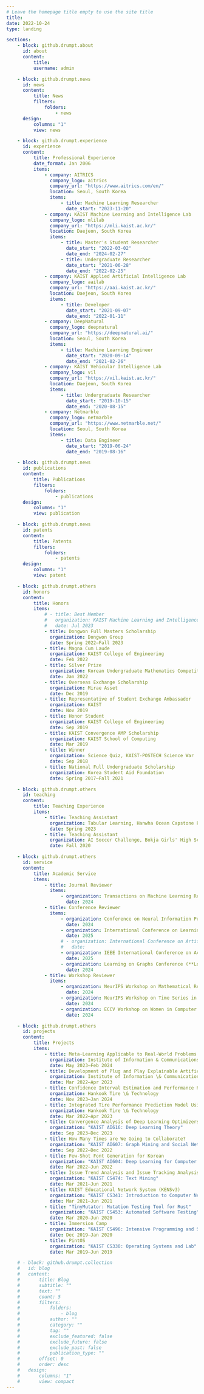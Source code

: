 ```yaml
---
# Leave the homepage title empty to use the site title
title:
date: 2022-10-24
type: landing

sections:
    - block: github.drumpt.about
      id: about
      content:
          title:
          username: admin

    - block: github.drumpt.news
      id: news
      content:
          title: News
          filters:
              folders:
                  - news
      design:
          columns: "1"
          view: news

    - block: github.drumpt.experience
      id: experience
      content:
          title: Professional Experience
          date_format: Jan 2006
          items:
              - company: AITRICS
                company_logo: aitrics
                company_url: "https://www.aitrics.com/en/"
                location: Seoul, South Korea
                items:
                    - title: Machine Learning Researcher
                      date_start: "2023-11-20"
              - company: KAIST Machine Learning and Intelligence Lab
                company_logo: mlilab
                company_url: "https://mli.kaist.ac.kr/"
                location: Daejeon, South Korea
                items:
                    - title: Master's Student Researcher
                      date_start: "2022-03-02"
                      date_end: "2024-02-27"
                    - title: Undergraduate Researcher
                      date_start: "2021-06-28"
                      date_end: "2022-02-25"
              - company: KAIST Applied Artificial Intelligence Lab
                company_logo: aailab
                company_url: "https://aai.kaist.ac.kr/"
                location: Daejeon, South Korea
                items:
                    - title: Developer
                      date_start: "2021-09-07"
                      date_end: "2022-01-11"
              - company: DeepNatural
                company_logo: deepnatural
                company_url: "https://deepnatural.ai/"
                location: Seoul, South Korea
                items:
                    - title: Machine Learning Engineer
                      date_start: "2020-09-14"
                      date_end: "2021-02-26"
              - company: KAIST Vehicular Intelligence Lab
                company_logo: vil
                company_url: "https://vil.kaist.ac.kr/"
                location: Daejeon, South Korea
                items:
                    - title: Undergraduate Researcher
                      date_start: "2019-10-15"
                      date_end: "2020-08-15"
              - company: Netmarble
                company_logo: netmarble
                company_url: "https://www.netmarble.net/"
                location: Seoul, South Korea
                items:
                    - title: Data Engineer
                      date_start: "2019-06-24"
                      date_end: "2019-08-16"

    - block: github.drumpt.news
      id: publications
      content:
          title: Publications
          filters:
              folders:
                  - publications
      design:
          columns: "1"
          view: publication

    - block: github.drumpt.news
      id: patents
      content:
          title: Patents
          filters:
              folders:
                  - patents
      design:
          columns: "1"
          view: patent

    - block: github.drumpt.others
      id: honors
      content:
          title: Honors
          items:
              # - title: Best Member
              #   organization: KAIST Machine Learning and Intelligence Lab
              #   date: Jul 2023
              - title: Dongwon Full Masters Scholarship
                organization: Dongwon Group
                date: Spring 2022–Fall 2023
              - title: Magna Cum Laude
                organization: KAIST College of Engineering
                date: Feb 2022
              - title: Silver Prize
                organization: Korean Undergraduate Mathematics Competition, Korean Mathematics Society
                date: Jan 2022
              - title: Overseas Exchange Scholarship
                organization: Mirae Asset
                date: Dec 2019
              - title: Representative of Student Exchange Ambassador
                organization: KAIST
                date: Nov 2019
              - title: Honor Student
                organization: KAIST College of Engineering
                date: Sep 2019
              - title: KAIST Convergence AMP Scholarship
                organization: KAIST School of Computing
                date: Mar 2019
              - title: Winner
                organization: Science Quiz, KAIST-POSTECH Science War
                date: Sep 2018
              - title: National Full Undergraduate Scholarship
                organization: Korea Student Aid Foundation
                date: Spring 2017–Fall 2021

    - block: github.drumpt.others
      id: teaching
      content:
          title: Teaching Experience
          items:
              - title: Teaching Assistant
                organization: Tabular Learning, Hanwha Ocean Capstone Project
                date: Spring 2023
              - title: Teaching Assistant
                organization: AI Soccer Challenge, Bokja Girls' High School AI Education Program
                date: Fall 2020

    - block: github.drumpt.others
      id: service
      content:
          title: Academic Service
          items:
              - title: Journal Reviewer
                items:
                    - organization: Transactions on Machine Learning Research (**TMLR**)
                      date: 2024
              - title: Conference Reviewer
                items:
                    - organization: Conference on Neural Information Processing Systems (**NeurIPS**)
                      date: 2024
                    - organization: International Conference on Learning Representations (**ICLR**)
                      date: 2025
                    # - organization: International Conference on Artificial Intelligence and Statistics (**AISTATS**)
                    #   date:
                    - organization: IEEE International Conference on Acoustics, Speech, and Signal Processing (**ICASSP**)
                      date: 2025
                    - organization: Learning on Graphs Conference (**LoG**)
                      date: 2024
              - title: Workshop Reviewer
                items:
                    - organization: NeurIPS Workshop on Mathematical Reasoning and AI (**NeurIPSW-MATH-AI**)
                      date: 2024
                    - organization: NeurIPS Workshop on Time Series in the Age of Large Models (**NeurIPSW-TSALM**)
                      date: 2024
                    - organization: ECCV Workshop on Women in Computer Vision (**ECCVW-WiCV**)
                      date: 2024

    - block: github.drumpt.others
      id: projects
      content:
          title: Projects
          items:
              - title: Meta-Learning Applicable to Real-World Problems
                organization: Institute of Information & Communications Technology Planning & Evaluation (IITP)
                date: May 2023–Feb 2024
              - title: Development of Plug and Play Explainable Artificial Intelligence Platform
                organization: Institute of Information \& Communications Technology Planning \& Evaluation (IITP)
                date: Mar 2022–Apr 2023
              - title: Confidence Interval Estimation and Performance Relationship Analysis for Tire Performance Prediction Models
                organization: Hankook Tire \& Technology
                date: Nov 2023–Jan 2024
              - title: Integrated Tire Performance Prediction Model Using Tire Pattern Features
                organization: Hankook Tire \& Technology
                date: Mar 2022–Apr 2023
              - title: Convergence Analysis of Deep Learning Optimizers Under Generalized Smoothness
                organization: "KAIST AI616: Deep Learning Theory"
                date: Sep 2023–Dec 2023
              - title: How Many Times are We Going to Collaborate?
                organization: "KAIST AI607: Graph Mining and Social Network Analysis"
                date: Sep 2022–Dec 2022
              - title: Few-Shot Font Generation for Korean
                organization: "KAIST AI604: Deep Learning for Computer Vision"
                date: Mar 2022–Jun 2022
              - title: Issue Trend Analysis and Issue Tracking Analysis
                organization: "KAIST CS474: Text Mining"
                date: Mar 2021–Jun 2021
              - title: KAIST Educational Network System (KENSv3)
                organization: "KAIST CS341: Introduction to Computer Networks"
                date: Mar 2021–Jun 2021
              - title: "TinyMutator: Mutation Testing Tool for Rust"
                organization: "KAIST CS453: Automated Software Testing"
                date: Mar 2020–Jun 2020
              - title: Immersion Camp
                organization: "KAIST CS496: Intensive Programming and Startup"
                date: Dec 2019–Jan 2020
              - title: PintOS
                organization: "KAIST CS330: Operating Systems and Lab"
                date: Mar 2019–Jun 2019

    # - block: github.drumpt.collection
    #   id: blog
    #   content:
    #       title: Blog
    #       subtitle: ""
    #       text: ""
    #       count: 5
    #       filters:
    #           folders:
    #               - blog
    #           author: ""
    #           category: ""
    #           tag: ""
    #           exclude_featured: false
    #           exclude_future: false
    #           exclude_past: false
    #           publication_type: ""
    #       offset: 0
    #       order: desc
    #   design:
    #       columns: "1"
    #       view: compact
---
```

